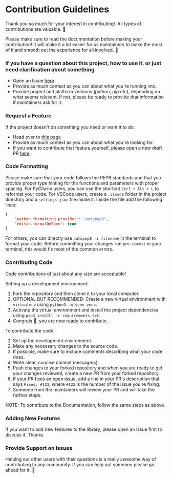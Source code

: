 # Contribution Guidelines

Thank you so much for your interest in contributing!. All types of contributions are valuable. 📝

Please make sure to read the documentation before making your contribution! It will make it a lot easier for us maintainers to make the most of it and smooth out the experience for all involved. 💚

### If you have a question about this project, how to use it, or just need clarification about something

* Open an Issue [here](https://github.com/Ankit404butfound/PyWhatKit/issues)
* Provide as much context as you can about what you're running into.
* Provide project and platform versions (python, pip etc), depending on what seems relevant. If not, please be ready to provide that information if maintainers ask for it.

### Request a Feature

If the project doesn't do something you need or want it to do:

* Head over to [this page](https://pywhatkit.herokuapp.com/request-feature)
* Provide as much context as you can about what you're looking for.
* If you want to contribute that feature yourself, please open a new draft PR [here](https://github.com/Ankit404butfound/PyWhatKit/pulls).

### Code Formatting

Please make sure that your code follows the PEP8 standards and that you provide proper type hinting for the functions and parameters with proper spacing.
For PyCharm users, you can use the shortcut `Ctrl + Alt + L` to reformat your code.
For VSCode users, create a `.vscode` folder in the project directory and a `settings.json` file inside it.
Inside the file add the following lines:

```json
{
    "python.formatting.provider": "autopep8",
    "editor.formatOnSave": true
}
```

For others, you can directly use `autopep8 -i filename` in the terminal to format your code.
Before committing your changes run `pre-commit` in your terminal, this would fix most of the common errors.

### Contributing Code

Code contributions of just about any size are acceptable!

Setting up a development environment:

1. Fork the repository and then clone it to your local computer.
2. OPTIONAL BUT RECOMMENDED: Create a new virtual environment with `virtualenv` using `python3 -m venv venv`.
3. Activate the virtual environment and install the project dependencies using `pip3 install -r requirements.txt`.
4. Congrats 🎉, you are now ready to contribute.

To contribute the code:

1. Set up the development environment.
2. Make any necessary changes to the source code.
3. If possible, make sure to include comments describing what your code does.
4. Write clear, concise commit message(s).
5. Push changes to your forked repository and when you are ready to get your changes reviewed, create a new PR from your forked repository.
6. If your PR fixes an open issue, add a line in your PR's description that says `Fixes: #123`, where `#123` is the number of the issue you're fixing.
7. Someone from the maintainers will review your PR and will take the further steps.

NOTE: To contribute to the Documentation, follow the same steps as above.

### Adding New Features

If you want to add new features to the library, please open an issue first to discuss it. Thanks

### Provide Support on Issues

Helping out other users with their questions is a really awesome way of contributing to any community. If you can help out someone please go ahead for it. 🙂
